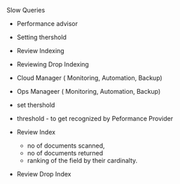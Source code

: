 


Slow Queries 

- Performance advisor
- Setting thershold
- Review Indexing
- Reviewing Drop Indexing

- Cloud Manager ( Monitoring, Automation, Backup)
- Ops Manageer ( Monitoring, Automation, Backup)

- set thershold
- threshold - to get recognized by Peformance Provider
- Review Index 
    - no of documents scanned, 
    - no of documents returned
    - ranking of the field by their cardinalty.

- Review Drop Index


